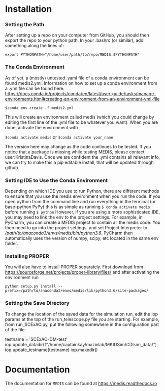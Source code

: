 # Installation
### Setting the Path
After setting up a repo on your computer from GitHub, you should then export the repo to your python path. In your .bashrc (or similar), add something along the lines of:

```
export PYTHONPATH="/home/user/path/to/repo/MEDIS:$PYTHONPATH"
```

### The Conda Environment
As of yet, a (mostly) untested .yaml file of a conda environment can be found medis2.yml. Information on how to set up a conda environment from a .yml file can be found here: https://docs.conda.io/projects/conda/en/latest/user-guide/tasks/manage-environments.html#creating-an-environment-from-an-environment-yml-file

```
$conda env create -f medis2.yml
```

This will create an environment called medis (which you could change by editing the first line of the .yml file to be whatever you want). When you are done, activate the environment with

`$conda activate medis`
or 
`$conda activate your_name`

The version here may change as the code continues to be tested. If you notice that a package is missing while testing MEDIS, please contact user:KristinaDavis. Once we are confident the .yml contains all relevant info, we can try to make this a pip editable install, that will be updated through github.

### Setting IDE to Use the Conda Environment
Depending on which IDE you use to run Python, there are different methods to ensure that you use the medis environment when you run the code. If you open python from the command line and run everything in the terminal (or base-python PyPy) this is as simple as running 
`$ conda activate medis`
before running 
`$ python`
However, if you are using a more sophisticated IDE, you may need to link the env to the project settings. For example, in PyCharm, you can create a MEDIS project to contain all the medis code. You then need to go into the project settings, and set Project Interpreter to */path/to/anaconda3/envs/medis/bin/python3.6*. PyCharm then automatically uses the version of numpy, scipy, etc located in the same env folder. 

### Installing PROPER
You will also have to install PROPER separately. First download from https://sourceforge.net/projects/proper-library/files/ and after activating the environment run

```
python setup.py install --prefix=/path/to/anaconda3/envs/medis/lib/python3.6/site-packages/
````


### Setting the Save Directory
To change the location of the saved data for the simulation run, edit the iop params at the top of the run_telescope.py file you are starting. For example, from run_SCExAO.py, put the following somewhere in the configuration part of the file:

testname = 'SCExAO-DM-test'
iop.update_datadir(f"/home/captainkay/mazinlab/MKIDSim/CDIsim_data/")
iop.update_testname(testname)
iop.makedir()


# Documentation
The documentation for `MEDIS` can be found at https://medis.readthedocs.io
